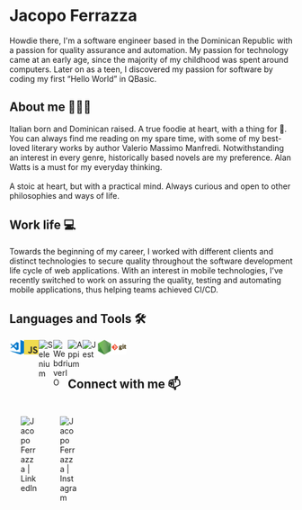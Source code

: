 

# Jacopo Ferrazza

Howdie there, I'm a software engineer based in the Dominican Republic with a passion for quality assurance and automation.  My passion for technology came at an early age, since the majority of my childhood was spent around computers.  Later on as a teen, I discovered my passion for software by coding my first “Hello World” in QBasic.


## About me 👨🏻‍💻

Italian born and Dominican raised. A true foodie at heart, with a thing for 🍕.<br/> You can always find me reading on my spare time, with some of my best-loved literary works by author Valerio Massimo Manfredi. Notwithstanding an interest in every genre, historically based novels are my preference.  Alan Watts is a must for my everyday thinking.<br/><br/> A stoic at heart, but with a practical mind. Always curious and open to other philosophies and ways of life. 


## Work life 💻

Towards the beginning of my career, I worked with different clients and distinct technologies to secure quality throughout the software development life cycle of web applications. With an interest in mobile technologies, I’ve recently switched to work on assuring the quality, testing and automating mobile applications, thus helping teams achieved CI/CD.


## Languages and Tools 🛠

<img align="left" alt="Visual Studio Code" width="26px" src="https://raw.githubusercontent.com/github/explore/80688e429a7d4ef2fca1e82350fe8e3517d3494d/topics/visual-studio-code/visual-studio-code.png"/>
<img align="left" alt="JavaScript" width="26px" src="https://raw.githubusercontent.com/github/explore/80688e429a7d4ef2fca1e82350fe8e3517d3494d/topics/javascript/javascript.png"/>
<img align="left" alt="Selenium" width="26px" src="https://www.selenium.dev/images/selenium_logo_square_green.png"/>
<img align="left" alt="WebdriverIO" width="26px" src="https://webdriver.io/img/webdriverio.png" />
<img align="left" alt="Appium" width="26px" src="https://unaqaenapuros.files.wordpress.com/2019/02/appium-and-perfecto.png?w=300&h=300"/>
<img align="left" alt="Jest" width="26px" src="https://cdn.freebiesupply.com/logos/large/2x/jest-logo-png-transparent.png"/> 
<img align="left" alt="Node.js" width="26px" src="https://raw.githubusercontent.com/github/explore/80688e429a7d4ef2fca1e82350fe8e3517d3494d/topics/nodejs/nodejs.png"/> 
<img align="left" alt="Git" width="26px" src="https://raw.githubusercontent.com/github/explore/80688e429a7d4ef2fca1e82350fe8e3517d3494d/topics/git/git.png"/> 

<br/><br/>

## Connect with me 📫

<a href = "https://www.linkedin.com/in/jferrazza/"> 
<img align="left" alt="Jacopo Ferrazza | LinkedIn" width="30px" src="https://cdn.jsdelivr.net/npm/simple-icons@v3/icons/linkedin.svg" hspace="20" vspace="20"/>
</a>
<a href = "https://www.instagram.com/jacopoo_/" > 
<img align="left" alt="Jacopo Ferrazza | Instagram" width="30px" src="https://cdn.jsdelivr.net/npm/simple-icons@v3/icons/instagram.svg" hspace="20" vspace="20"/>
</a>



